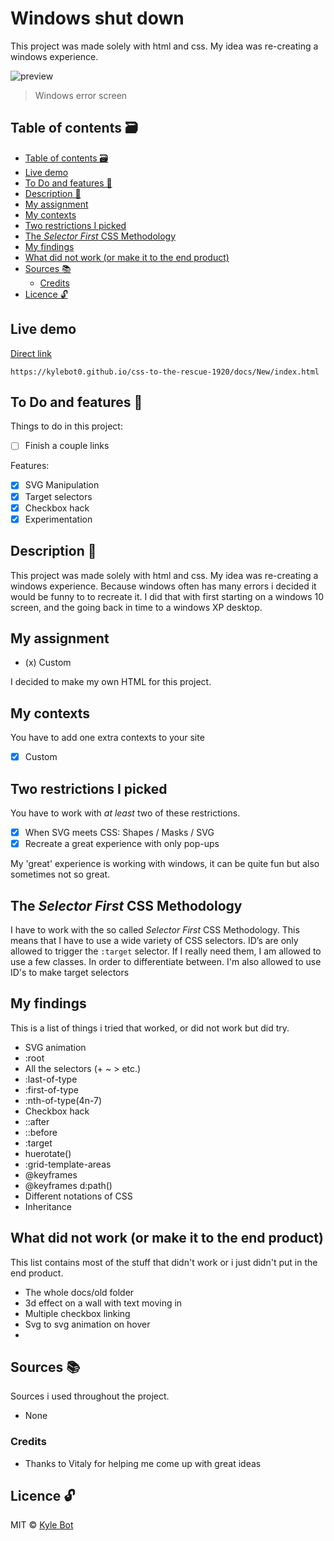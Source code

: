 # Windows shut down
This project was made solely with html and css. My idea was re-creating a windows experience. 

![preview](https://upload.wikimedia.org/wikipedia/commons/thumb/5/56/Bsodwindows10.png/1200px-Bsodwindows10.png)
> Windows error screen

## Table of contents 🗃
- [Table of contents 🗃](#table-of-contents---)
- [Live demo](#live-demo)
- [To Do and features 📌](#to-do-and-features---)
- [Description 📝](#description---)
- [My assignment](#my-assignment)
- [My contexts](#my-contexts)
- [Two restrictions I picked](#two-restrictions-i-picked)
- [The *Selector First* CSS Methodology](#the--selector-first--css-methodology)
- [My findings](#my-findings)
- [What did not work (or make it to the end product)](#what-did-not-work--or-make-it-to-the-end-product-)
- [Sources 📚](#sources---)
  * [Credits](#credits)
- [Licence 🔓](#licence---)

## Live demo
[Direct link](https://kylebot0.github.io/css-to-the-rescue-1920/docs/New/index.html)
```
https://kylebot0.github.io/css-to-the-rescue-1920/docs/New/index.html
```

## To Do and features 📌
Things to do in this project:

- [ ] Finish a couple links


Features:

- [x] SVG Manipulation
- [x] Target selectors
- [x] Checkbox hack
- [x] Experimentation

## Description 📝
This project was made solely with html and css. My idea was re-creating a windows experience. Because windows often has many errors i decided it would be funny to to recreate it. I did that with first starting on a windows 10 screen, and the going back in time to a windows XP desktop. 


## My assignment

- (x) Custom

I decided to make my own HTML for this project.

## My contexts

You have to add one extra contexts to your site

- [x] Custom

## Two restrictions I picked
You have to work with _at least_ two of these restrictions.

- [x] When SVG meets CSS: Shapes / Masks / SVG
- [x] Recreate a great experience with only pop-ups

My 'great' experience is working with windows, it can be quite fun but also sometimes not so great. 

## The *Selector First* CSS Methodology
I have to work with the so called *Selector First* CSS Methodology. This means that I have to use a wide variety of CSS selectors. ID’s are only allowed to trigger the `:target` selector. If I really need them, I am allowed to use a few classes. In order to differentiate between. I'm also allowed to use ID's to make target selectors

## My findings
This is a list of things i tried that worked, or did not work but did try.

* SVG animation
* :root
* All the selectors (+ ~ > etc.)
* :last-of-type
* :first-of-type
* :nth-of-type(4n-7)
* Checkbox hack
* ::after
* ::before
* :target
* huerotate()
* :grid-template-areas
* @keyframes
* @keyframes d:path()
* Different notations of CSS
* Inheritance

## What did not work (or make it to the end product)
This list contains most of the stuff that didn't work or i just didn't put in the end product.

* The whole docs/old folder
* 3d effect on a wall with text moving in
* Multiple checkbox linking
* Svg to svg animation on hover
* 

## Sources 📚
Sources i used throughout the project.

  * None
### Credits

  * Thanks to Vitaly for helping me come up with great ideas

## Licence 🔓
MIT © [Kyle Bot](https://github.com/kylebot0)
